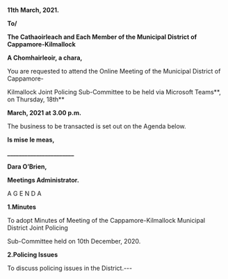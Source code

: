 **11th** **March, 2021.**

**To/**

**The Cathaoirleach and Each Member of the Municipal District of Cappamore-Kilmallock**

**A Chomhairleoir, a chara,**

You are requested to attend the Online Meeting of the Municipal District of Cappamore-

Kilmallock Joint Policing Sub-Committee to be held via Microsoft Teams**, on Thursday, 18th**

**March, 2021 at 3.00 p.m.**

The business to be transacted is set out on the Agenda below.

**Is mise le meas,**

**\_\_\_\_\_\_\_\_\_\_\_\_\_\_\_\_\_\_\_\_\_\_\_**

**Dara O’Brien,**

**Meetings Administrator.**

A G E N D A

**1.Minutes**

To adopt Minutes of Meeting of the Cappamore-Kilmallock Municipal District Joint Policing

Sub-Committee held on 10th December, 2020.

**2.Policing Issues**

To discuss policing issues in the District.---
